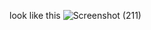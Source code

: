 look like this
![Screenshot (211)](https://github.com/lokeshhhh25/netflix-clone/assets/110277723/9494e8c7-ad1a-4d06-9f71-9c9b9677793e)

